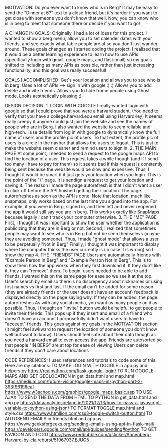 MOTIVATION:
    Do you ever want to know who is in Berg? It may be easy to send the "Dinner at 6?" text to a close friend, but it's harder if you want to get close with someone you don't know that well. Now, you can know who is in berg to meet that someone there or decide if you want to go!

A CHANGE IN GOALS:
    Originally, I had a lot of ideas for this project. I wanted to show a berg menu, allow you to set calender dates with your friends, and see exactly what table people are at so you don't just wander around. These goals changed as I started coding the project. I realized that it would be a better learning experience to learn how to use APIs (specifically login with gmail, google maps, and flask-mail) so my goals shifted to including as many APIs as possible, rather than just increasing functionality, and this goal was really successful!

GOALS I ACCOMPLISHED:
    Get's your location and allows you to see who is in berg!
    Uses a lot of APIs --> sign in with google :) :)
    Allows you to add delete and invite friends. 
    Allows you to hide frome people using Ghost mode. 
    Looks aesthetically pleasing ;) 

DESIGN DECISION:
    1. LOGIN WITH GOOGLE
        I really wanted login with google so that I could  prove that you were a harvard student. (You need to verify that you have a college.harvard.edu email using HarvardKey) It seems really creepy if anyone could just join the website and see the names of people who are in Berg. I also wanted the website to seem reliable and high-tech. 
        I use details from log in with google to dynamically know the full name of users and the profile pic of users. 
        To that extent, the profile pic of users is a circle in the navbar that allows the users to logout. This is just to make the website seem cleaner and remind users to sign in. 
    2. THE MAIN PAGE
        At some point, I needed to send a request to the google maps API to find the location of a user. This request takes a while though (and if I send too many I have to pay for them) so it seems bad if this request is constently being sent because the website would be slow and expensive. 
        Thus, I thought it would be smart if it just gets your location when you login. This is the point of the "/" page. It is sendign a request to get your location and saving it. 
        The reason I made the page autorefresh is that I didn't want a user to click off before the API finished getting their location. The page autorefreshes as soon as the API is done. 
        Note that location, much like snapmaps, only works based on the last time you signed into the app. For example, if you were in Berg, signed in, and then left and never reopened the app it would still say you are in berg. This works exactly like SnapMaps becuase legally I can't track your computer otherwise. 
    3. THE "ME" PAGE
        First, I thought it was important to show the user whether the application is publicizing that they are in Berg or not. 
        Second, I realized that sometimes people may want to see who is in Berg but not be seen themselevs (maybe they are avoiding someone). Thus, I made "ghost mode" that allows a user to be perpetually "Not in Berg"
        Finally, I thought it was important to display where the computer thinks the user currently is (in case it is wrong) so I show the map
    4. THE "FRIENDS" PAGE
        Users are automatically friends with "Example Person In Berg" and "Example Person Not In Berg". This is to show them how the app works when they first download it. If they don't like it, they can "remove" them. 
        To begin, users needed to be able to add friends. I wanted this on the same page for ease so we see it at the top. User's search by email so there is no discrepency about nicknames or using first names vs first and last. If the email can't be added for some reason (they are already friends or the user doesn't have an account) feedback is displayed directly on the page saying why. If they can be added, the page autorefreshes
        As with any social media, you want as many people on it as possible. Thus, I thought an "Invite" button would be helpful to get people to invite their friends. This pops up if they insert and email of a friend who doesn't have an account
        I purposefully didn't want users to have to "acceept" friends. This goes against my goals in the MOTIVATION section (it might feel awkward to request the location of someone you don't know well but want to know). Users shoudl feel safe about their data though as you need a harvard email to even access the app. 
        Friends are autosorted so that people "IN BERG" are at top for ease of viewing
        Users can delete friends if they don't care about locations

CODE REFERENCES:
    I used references and tutorials to code some of this. Here are my citations:
    TO MAKE LOGIN WITH GOOGLE in app.py and helpers.py
        https://realpython.com/flask-google-login/ 
    TO RUN GOOGLE MAPS AND GET GEOLOCATION in get_data.html and map.html 
        https://medium.com/future-vision/google-maps-in-python-part-2-393f96196eaf 
        https://www.w3schools.com/graphics/google_maps_basic.asp 
    TO USE AJAX TO SEND THE DATA FROM HTML TO PYTHON in get_data.html and app.py 
         https://dataanalyticsireland.ie/2021/12/13/how-to-pass-a-javascript-variable-to-python-using-json/ 
    TO FORMAT TOGGLE map.html and style.css
        https://www.htmllion.com/css3-toggle-switch-button.html 
    TO AUTOSEND EMAILS in friends.html and app.py
        https://www.geeksforgeeks.org/sending-emails-using-api-in-flask-mail/ 
        https://developers.google.com/gmail/api/guides/sending#python 
    TO GET FAVICON AND LOGO
        https://www.redbubble.com/i/sticker/Annenberg-Harvard-by-claireburst/51967937.EJUG5
